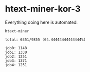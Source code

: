 # htext-miner-kor-3

Everything doing here is automated.

```
htext-miner

total: 6351/9855 (64.44444444444444%)

job0: 1148
job1: 1330
job2: 1251
job3: 1371
job4: 1251
```